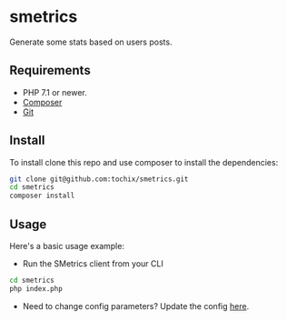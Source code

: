 # smetrics
Generate some stats based on users posts.

Requirements
------------
- PHP 7.1 or newer.
- [Composer][composer]
- [Git][git]

Install
-------

To install clone this repo and use composer to install the dependencies:

```sh
git clone git@github.com:tochix/smetrics.git
cd smetrics
composer install
```

Usage
-----

Here's a basic usage example:

- Run the SMetrics client from your CLI

```sh
cd smetrics
php index.php
```

- Need to change config parameters? Update the config [here][config].

[composer]: https://github.com/composer/composer
[git]: https://git-scm.com/downloads
[config]: https://github.com/tochix/smetrics/blob/master/src/Config/smetrics.php
